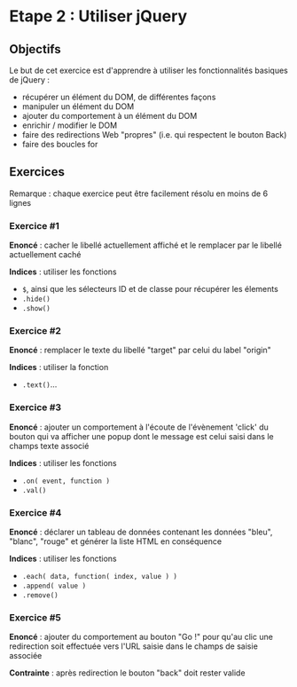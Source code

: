# Etape 2 : Utiliser jQuery

## Objectifs

Le but de cet exercice est d'apprendre à utiliser les fonctionnalités basiques de jQuery :

 * récupérer un élément du DOM, de différentes façons
 * manipuler un élément du DOM
 * ajouter du comportement à un élément du DOM
 * enrichir / modifier le DOM
 * faire des redirections Web "propres" (i.e. qui respectent le bouton Back)
 * faire des boucles for

## Exercices

Remarque : chaque exercice peut être facilement résolu en moins de 6 lignes

### Exercice \#1

**Enoncé** : cacher le libellé actuellement affiché et le remplacer par le libellé actuellement caché

**Indices** : utiliser les fonctions

 *  ```$```, ainsi que les sélecteurs ID et de classe pour récupérer les élements
 * ```.hide()```
 * ```.show()```

### Exercice \#2

**Enoncé** : remplacer le texte du libellé "target" par celui du label "origin"

**Indices** : utiliser la fonction

 * ```.text()```...

### Exercice \#3

**Enoncé** : ajouter un comportement à l'écoute de l'évènement 'click' du bouton qui va afficher une popup dont le message est celui saisi dans le champs texte associé

**Indices** : utiliser les fonctions

 * ```.on( event, function )```
 * ```.val()```


### Exercice \#4

**Enoncé** : déclarer un tableau de données contenant les données "bleu", "blanc", "rouge" et générer la liste HTML en conséquence

**Indices** : utiliser les fonctions

 * ```.each( data, function( index, value ) )```
 * ```.append( value )```
 * ```.remove()```

### Exercice \#5

**Enoncé** : ajouter du comportement au bouton "Go !" pour qu'au clic une redirection soit effectuée vers l'URL saisie dans le champs de saisie associée

**Contrainte** : après redirection le bouton "back" doit rester valide




